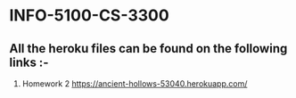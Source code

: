 # INFO-5100-CS-3300


## All the heroku files can be found on the following links :- 

1. Homework 2 https://ancient-hollows-53040.herokuapp.com/
